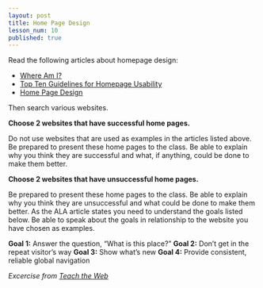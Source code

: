 ```yaml
---
layout: post
title: Home Page Design
lesson_num: 10
published: true
---
```


Read the following articles about homepage design:

- [Where Am I?](http://www.alistapart.com/articles/whereami)
- [Top Ten Guidelines for Homepage Usability](http://www.useit.com/alertbox/20020512.html)
- [Home Page Design](http://www.uxmatters.com/MT/archives/000212.php)

Then search various websites.

**Choose 2 websites that have successful home pages.**

Do not use websites that are used as examples in the articles listed above.
Be prepared to present these home pages to the class. Be able to explain why you think they are successful and what, if anything, could be done to make them better.

**Choose 2 websites that have unsuccessful home pages.**

Be prepared to present these home pages to the class. Be able to explain why you think they are unsuccessful and what could be done to make them better.
As the ALA article states you need to understand the goals listed below. Be able to speak about the goals in relationship to the website you have chosen as examples.

**Goal 1:** Answer the question, “What is this place?”
**Goal 2:** Don’t get in the repeat visitor’s way
**Goal 3:** Show what’s new
**Goal 4:** Provide consistent, reliable global navigation

*Excercise from [Teach the Web](http://teachtheweb.com/course_materials/exercise_5.php)*